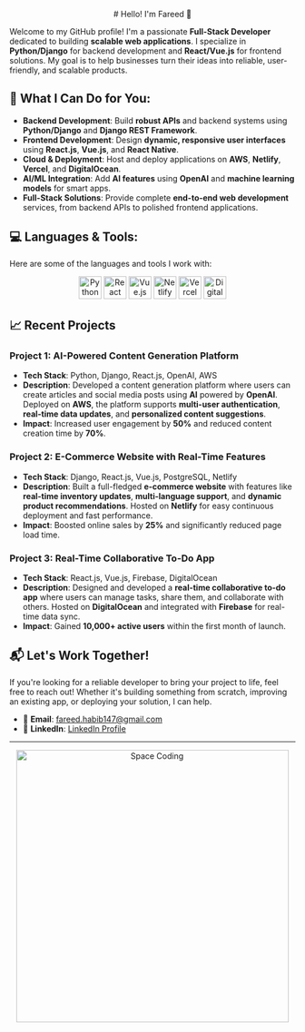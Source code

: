 <p align="center" >
# Hello! I'm Fareed 👋
</p>

Welcome to my GitHub profile! I'm a passionate **Full-Stack Developer** dedicated to building **scalable web applications**. I specialize in **Python/Django** for backend development and **React/Vue.js** for frontend solutions. My goal is to help businesses turn their ideas into reliable, user-friendly, and scalable products.

## 🚀 What I Can Do for You:
- **Backend Development**: Build **robust APIs** and backend systems using **Python/Django** and **Django REST Framework**.
- **Frontend Development**: Design **dynamic, responsive user interfaces** using **React.js**, **Vue.js**, and **React Native**.
- **Cloud & Deployment**: Host and deploy applications on **AWS**, **Netlify**, **Vercel**, and **DigitalOcean**.
- **AI/ML Integration**: Add **AI features** using **OpenAI** and **machine learning models** for smart apps.
- **Full-Stack Solutions**: Provide complete **end-to-end web development** services, from backend APIs to polished frontend applications.



## 💻 Languages & Tools:

Here are some of the languages and tools I work with:

<!-- All stack icons in one row with equal size -->
<p align="center" >
    <img src="https://cdn.jsdelivr.net/gh/devicons/devicon/icons/python/python-original.svg" alt="Python" width="40" height="40"/>
    <img src="https://cdn.jsdelivr.net/gh/devicons/devicon/icons/react/react-original-wordmark.svg" alt="React" width="40" height="40"/>
    <img src="https://cdn.jsdelivr.net/gh/devicons/devicon/icons/vuejs/vuejs-original-wordmark.svg" alt="Vue.js" width="40" height="40"/>
    <img src="https://cdn.jsdelivr.net/gh/devicons/devicon/icons/netlify/netlify-original.svg" alt="Netlify" width="40" height="40"/>
    <img src="https://cdn.jsdelivr.net/gh/devicons/devicon/icons/vercel/vercel-original.svg" alt="Vercel" width="40" height="40"/>
    <img src="https://cdn.jsdelivr.net/gh/devicons/devicon/icons/digitalocean/digitalocean-original.svg" alt="DigitalOcean" width="40" height="40"/>
</p>

## 📈 Recent Projects

### **Project 1: AI-Powered Content Generation Platform**
- **Tech Stack**: Python, Django, React.js, OpenAI, AWS  
- **Description**: Developed a content generation platform where users can create articles and social media posts using **AI** powered by **OpenAI**. Deployed on **AWS**, the platform supports **multi-user authentication**, **real-time data updates**, and **personalized content suggestions**.
- **Impact**: Increased user engagement by **50%** and reduced content creation time by **70%**.

### **Project 2: E-Commerce Website with Real-Time Features**
- **Tech Stack**: Django, React.js, Vue.js, PostgreSQL, Netlify  
- **Description**: Built a full-fledged **e-commerce website** with features like **real-time inventory updates**, **multi-language support**, and **dynamic product recommendations**. Hosted on **Netlify** for easy continuous deployment and fast performance.
- **Impact**: Boosted online sales by **25%** and significantly reduced page load time.

### **Project 3: Real-Time Collaborative To-Do App**
- **Tech Stack**: React.js, Vue.js, Firebase, DigitalOcean  
- **Description**: Designed and developed a **real-time collaborative to-do app** where users can manage tasks, share them, and collaborate with others. Hosted on **DigitalOcean** and integrated with **Firebase** for real-time data sync.
- **Impact**: Gained **10,000+ active users** within the first month of launch.

## 📬 Let's Work Together!

If you're looking for a reliable developer to bring your project to life, feel free to reach out! Whether it's building something from scratch, improving an existing app, or deploying your solution, I can help.

- 📧 **Email**: [fareed.habib147@gmail.com](mailto:fareed.habib147@gmail.com)
- 💼 **LinkedIn**: [LinkedIn Profile](https://www.linkedin.com/in/yourprofile)

---

<div align="center">
    <img src="https://media.giphy.com/media/ve43TyDQ3B4me7d22z/giphy.gif" alt="Space Coding" width="480" height="480"/>
</div>

